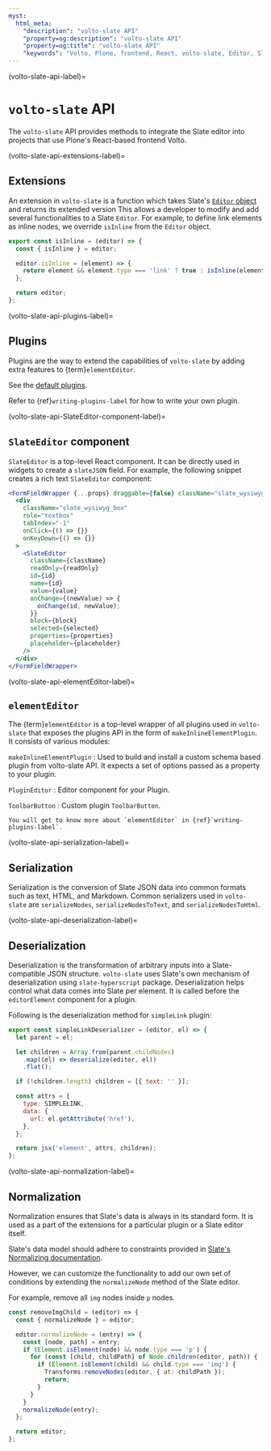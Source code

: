 ```yaml
---
myst:
  html_meta:
    "description": "volto-slate API"
    "property=og:description": "volto-slate API"
    "property=og:title": "volto-slate API"
    "keywords": "Volto, Plone, frontend, React, volto-slate, Editor, Slate, API"
---
```


(volto-slate-api-label)=

# `volto-slate` API

The `volto-slate` API provides methods to integrate the Slate editor into projects that use Plone's React-based frontend Volto.


(volto-slate-api-extensions-label)=

## Extensions

An extension in `volto-slate` is a function which takes Slate's [`Editor` object](https://docs.slatejs.org/concepts/07-editor) and returns its extended version
This allows a developer to modify and add several functionalities to a Slate `Editor`.
For example, to define link elements as inline nodes, we override `isInline` from the `Editor` object.

```js
export const isInline = (editor) => {
  const { isInline } = editor;

  editor.isInline = (element) => {
    return element && element.type === 'link' ? true : isInline(element);
  };

  return editor;
};
```


(volto-slate-api-plugins-label)=

## Plugins

Plugins are the way to extend the capabilities of `volto-slate` by adding extra features to {term}`elementEditor`.

See the [default plugins](https://github.com/plone/volto/tree/master/packages/volto-slate/src/editor/plugins).

Refer to {ref}`writing-plugins-label` for how to write your own plugin.


(volto-slate-api-SlateEditor-component-label)=

## `SlateEditor` component

`SlateEditor` is a top-level React component.
It can be directly used in widgets to create a `slateJSON` field.
For example, the following snippet creates a rich text `SlateEditor` component:

```jsx
<FormFieldWrapper {...props} draggable={false} className="slate_wysiwyg">
  <div
    className="slate_wysiwyg_box"
    role="textbox"
    tabIndex="-1"
    onClick={() => {}}
    onKeyDown={() => {}}
  >
    <SlateEditor
      className={className}
      readOnly={readOnly}
      id={id}
      name={id}
      value={value}
      onChange={(newValue) => {
        onChange(id, newValue);
      }}
      block={block}
      selected={selected}
      properties={properties}
      placeholder={placeholder}
    />
  </div>
</FormFieldWrapper>
```


(volto-slate-api-elementEditor-label)=

## `elementEditor`

The {term}`elementEditor` is a top-level wrapper of all plugins used in `volto-slate` that exposes the plugins API in the form of `makeInlineElementPlugin`.
It consists of various modules:

`makeInlineElementPlugin`
:   Used to build and install a custom schema based plugin from volto-slate API.
    It expects a set of options passed as a property to your plugin.

`PluginEditor`
:   Editor component for your Plugin.

`ToolbarButton`
:   Custom plugin `ToolbarButton`.

```{note}
You will get to know more about `elementEditor` in {ref}`writing-plugins-label`.
```


(volto-slate-api-serialization-label)=

## Serialization

Serialization is the conversion of Slate JSON data into common formats such as text, HTML, and Markdown.
Common serializers used in `volto-slate` are `serializeNodes`, `serializeNodesToText`, and `serializeNodesToHtml`.


(volto-slate-api-deserialization-label)=

## Deserialization

Deserialization is the transformation of arbitrary inputs into a Slate-compatible JSON structure.
`volto-slate` uses Slate's own mechanism of deserialization using `slate-hyperscript` package.
Deserialization helps control what data comes into Slate per element.
It is called before the `editorElement` component for a plugin.

Following is the deserialization method for `simpleLink` plugin:

```js
export const simpleLinkDeserializer = (editor, el) => {
  let parent = el;

  let children = Array.from(parent.childNodes)
    .map((el) => deserialize(editor, el))
    .flat();

  if (!children.length) children = [{ text: '' }];

  const attrs = {
    type: SIMPLELINK,
    data: {
      url: el.getAttribute('href'),
    },
  };

  return jsx('element', attrs, children);
};
```


(volto-slate-api-normalization-label)=

## Normalization

Normalization ensures that Slate's data is always in its standard form.
It is used as a part of the extensions for a particular plugin or a Slate editor itself.

Slate's data model should adhere to constraints provided in [Slate's Normalizing documentation](https://docs.slatejs.org/concepts/11-normalizing#built-in-constraints).

However, we can customize the functionality to add our own set of conditions by extending the `normalizeNode` method of the Slate editor.

For example, remove all `img` nodes inside `p` nodes.

```js
const removeImgChild = (editor) => {
  const { normalizeNode } = editor;

  editor.normalizeNode = (entry) => {
    const [node, path] = entry;
    if (Element.isElement(node) && node.type === 'p') {
      for (const [child, childPath] of Node.children(editor, path)) {
        if (Element.isElement(child) && child.type === 'img') {
          Transforms.removeNodes(editor, { at: childPath });
          return;
        }
      }
    }
    normalizeNode(entry);
  };

  return editor;
};
```
